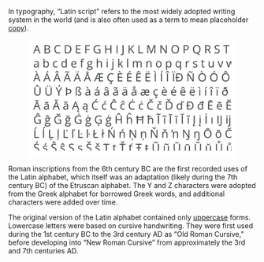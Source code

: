 
In typography, “Latin script” refers to the most widely adopted writing system in the world (and is also often used as a term to mean placeholder [copy](/glossary/text_copy)).

<figure>

![A montage of common glyphs found in a Latin typeface.](images/thumbnail.svg)

</figure>

Roman inscriptions from the 6th century BC are the first recorded uses of the Latin alphabet, which itself was an adaptation (likely during the 7th century BC) of the Etruscan alphabet. The Y and Z characters were adopted from the Greek alphabet for borrowed Greek words, and additional characters were added over time.

The original version of the Latin alphabet contained only [uppercase](/glossary/uppercase_lowercase) forms. Lowercase letters were based on cursive handwriting. They were first used during the 1st century BC to the 3rd century AD as “Old Roman Cursive," before developing into “New Roman Cursive” from approximately the 3rd and 7th centuries AD.
